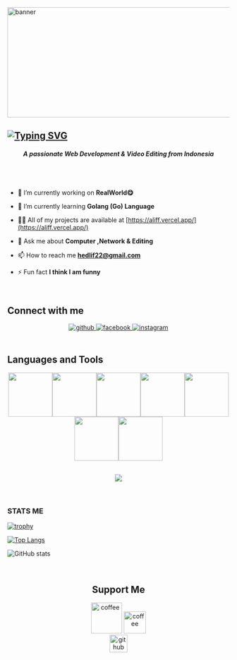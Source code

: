 <img align="center" src="https://thumbs.gfycat.com/BetterHandmadeGull-size_restricted.gif" width="1650" height="250" alt="banner"/>

## [![Typing SVG](https://readme-typing-svg.herokuapp.com?size=23&color=4B27F7&center=true&vCenter=true&width=1000&lines=Hi+%F0%9F%91%8B%2C+I'm+Alif+F+Hakim)](https://git.io/typing-svg)

<h5 align="center">A passionate Web Development & Video Editing from Indonesia</h5>
<br>
<br>

- 🔭 I’m currently working on **RealWorld😋**

- 🌱 I’m currently learning **Golang (Go) Language**

- 👨‍💻 All of my projects are available at [https://aliff.vercel.app/](https://aliff.vercel.app/)

- 💬 Ask me about **Computer ,Network & Editing**

- 📫 How to reach me **hedlif22@gmail.com**

- ⚡ Fun fact **I think I am funny**
<br/>

## Connect with me  
<div align="center">
<a href="https://github.com/timred01" target="_blank">
<img src=https://img.shields.io/badge/github-%2324292e.svg?&style=for-the-badge&logo=github&logoColor=white alt=github style="margin-bottom: 5px;" />
</a>
<a href="https://www.facebook.com/aliffh12" target="_blank">
<img src=https://img.shields.io/badge/facebook-%232E87FB.svg?&style=for-the-badge&logo=facebook&logoColor=white alt=facebook style="margin-bottom: 5px;" />
</a>
<a href="https://instagram.com/aliiffh" target="_blank">
<img src=https://img.shields.io/badge/instagram-%23000000.svg?&style=for-the-badge&logo=instagram&logoColor=white alt=instagram style="margin-bottom: 5px;" />
</a>  
</div>  
  

<br/>  

## Languages and Tools
<p align="center">
  <img src="https://media3.giphy.com/media/ln7z2eWriiQAllfVcn/200w.webp" width="100"><img src="https://i.giphy.com/media/LMt9638dO8dftAjtco/200.webp" width="100"><img src="https://i.giphy.com/media/eNAsjO55tPbgaor7ma/200w.webp" width="100"><img src="https://i.giphy.com/media/VgGthkhUvGgOit7Y9i/200.webp" width="100"><img src="https://media3.giphy.com/media/kdFc8fubgS31b8DsVu/giphy.webp" width="100"><img src="https://i.giphy.com/media/KzJkzjggfGN5Py6nkT/200.webp" width="100"><img src="https://i.giphy.com/media/IdyAQJVN2kVPNUrojM/200.webp" width="100">
</p>

<br/> 

<div align="center"><img src="https://spotify-github-profile.vercel.app/api/view?uid=3ludeg4fwwwyg4zgoo0qllof4&cover_image=true&theme=novatorem&bar_color=7c30d9&bar_color_cover=false" /></div>  

<br/> 



<br/>

<h3 align="left">STATS ME</h3>

[![trophy](https://github-profile-trophy.vercel.app/?username=timred01&theme=tokyonight)](https://github.com/timred01/github-profile-trophy)

[![Top Langs](https://github-readme-stats.vercel.app/api/top-langs/?username=timred01&layout=compact&theme=midnight-purple)](https://github.com/anuraghazra/github-readme-stats)

![GitHub stats](https://github-readme-stats.vercel.app/api?username=timred01&show_icons=true&theme=midnight-purple)


<br/>

<h2 align="center">Support Me</h2>

<div align="center">
  
[<img src='https://mir-s3-cdn-cf.behance.net/projects/404/13a514105722943.Y3JvcCw4MDgsNjMyLDAsMA.png' alt='coffee' height='70'>](https://saweria.co/masaip) 
[<img src='https://cdn.buymeacoffee.com/buttons/v2/default-yellow.png' alt='coffee' height='50'>](https://www.buymeacoffee.com/aip1)  
<img src='https://cdn.jsdelivr.net/npm/simple-icons@3.0.1/icons/github.svg' alt='github' height='40'>
  
</div>
